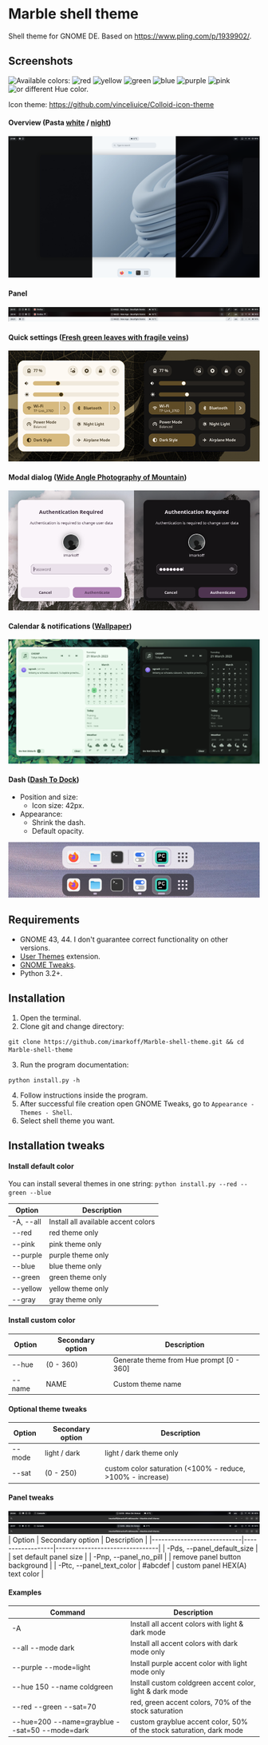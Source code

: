 # Marble shell theme
Shell theme for GNOME DE. Based on https://www.pling.com/p/1939902/.

## Screenshots

![Available colors:](https://shields.io/badge/-Available%20colors:-0d1117?style=flat-square)
![red](https://shields.io/badge/-red-red?style=flat-square)
![yellow](https://shields.io/badge/-yellow-yellow?style=flat-square)
![green](https://shields.io/badge/-green-green?style=flat-square)
![blue](https://shields.io/badge/-blue-blue?style=flat-square)
![purple](https://shields.io/badge/-purple-purple?style=flat-square)
![pink](https://shields.io/badge/-pink-pink?style=flat-square)
![or different Hue color.](https://shields.io/badge/-or%20different%20Hue%20color.-0d1117?style=flat-square)

Icon theme: https://github.com/vinceliuice/Colloid-icon-theme

#### Overview (Pasta [white](https://addons.opera.com/en/wallpapers/details/pasta-white/) / [night](https://addons.opera.com/en/wallpapers/details/pasta-night/))
![Overview look](./readme-images/overview.png?raw=true "Overview look")
#### Panel
![Panel look](./readme-images/panel.png?raw=true "Panel look")
#### Quick settings ([Fresh green leaves with fragile veins](https://www.pexels.com/photo/fresh-green-leaves-with-fragile-veins-6423448/))
![Quick settings look](./readme-images/qs.png?raw=true "Quick settings look")
#### Modal dialog ([Wide Angle Photography of Mountain](https://www.pexels.com/photo/wide-angle-photography-of-mountain-1612559/))
![Modal dialog look](./readme-images/modal.png "Modal dialog look")
#### Calendar & notifications ([Wallpaper](https://www.zedge.net/wallpaper/7e10d448-6440-405d-a847-30b6146eeb55))
![Calendar & notifications look](./readme-images/notifications.png?raw=true)

#### Dash ([Dash To Dock](https://extensions.gnome.org/extension/307/dash-to-dock/ "Dash To Dock"))
- Position and size:
  - Icon size: 42px.
- Appearance:
  - Shrink the dash.
  - Default opacity.

![Dash look](./readme-images/dash.png?raw=true "Dash look")

## Requirements
- GNOME 43, 44. I don't guarantee correct functionality on other versions.
- [User Themes](https://extensions.gnome.org/extension/19/user-themes/ "User Themes") extension.
- [GNOME Tweaks](https://gitlab.gnome.org/GNOME/gnome-tweaks "GNOME Tweaks").
- Python 3.2+.

## Installation
1. Open the terminal.
2. Clone git and change directory:
```shell
git clone https://github.com/imarkoff/Marble-shell-theme.git && cd Marble-shell-theme
```
3. Run the program documentation: 
```shell
python install.py -h
```
4. Follow instructions inside the program.
5. After successful file creation open GNOME Tweaks, go to `Appearance - Themes - Shell`.
6. Select shell theme you want.

## Installation tweaks

#### Install default color
You can install several themes in one string: `python install.py --red --green --blue`

| Option    | Description                         |
|-----------|-------------------------------------|
| -A, --all | Install all available accent colors |
| --red     | red theme only                      |
| --pink    | pink theme only                     |
| --purple  | purple theme only                   |
| --blue    | blue theme only                     |
| --green   | green theme only                    |
| --yellow  | yellow theme only                   |
| --gray    | gray theme only                     |

#### Install custom color
| Option | Secondary option | Description                              |
|--------|------------------|------------------------------------------|
| --hue  | (0 - 360)        | Generate theme from Hue prompt [0 - 360] |
| --name | NAME             | Custom theme name                        |

#### Optional theme tweaks
| Option | Secondary option | Description                                                |
|--------|------------------|------------------------------------------------------------|
| --mode | light / dark     | light / dark theme only                                    |
| --sat  | (0 - 250)        | custom color saturation (<100% - reduce, >100% - increase) |

#### Panel tweaks
![Panel default size](./readme-images/tweaks/panel-default-size.png "Panel default size")
![Panel without buttons background](./readme-images/tweaks/panel-no-pill.png "Panel without buttons background")
| Option                     | Secondary option | Description                    |
|----------------------------|------------------|--------------------------------|
| -Pds, --panel_default_size |                  | set default panel size         |
| -Pnp, --panel_no_pill      |                  | remove panel button background |
| -Ptc, --panel_text_color   | #abcdef          | custom panel HEX(A) text color |

#### Examples
| Command                                        | Description                                                          |
|------------------------------------------------|----------------------------------------------------------------------|
| -A                                             | Install all accent colors with light & dark mode                     |
| --all --mode dark                              | Install all accent colors with dark mode only                        |
| --purple --mode=light                          | Install purple accent color with light mode only                     |
| --hue 150 --name coldgreen                     | Install custom coldgreen accent color, light & dark mode             |
| --red --green --sat=70                         | red, green accent colors, 70% of the stock saturation                |
| --hue=200 --name=grayblue --sat=50 --mode=dark | custom grayblue accent color, 50% of the stock saturation, dark mode |

